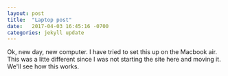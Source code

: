 ```yaml
---
layout: post
title:  "Laptop post"
date:   2017-04-03 16:45:16 -0700
categories: jekyll update
---
```

Ok, new day, new computer. I have tried to set this up on the Macbook air. This was a litte different since I was not starting the site here and moving it. We'll see how this works.
